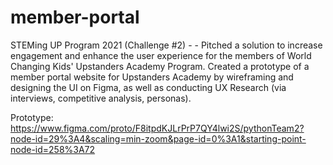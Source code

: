 # member-portal
STEMing UP Program 2021 (Challenge #2) - - Pitched a solution to increase engagement and enhance the user experience for the members of World Changing Kids' Upstanders Academy Program. Created a prototype of a member portal website for Upstanders Academy by wireframing and designing the UI on Figma, as well as conducting UX Research (via interviews, competitive analysis, personas).

Prototype: https://www.figma.com/proto/F8itpdKJLrPrP7QY4lwi2S/pythonTeam2?node-id=29%3A4&scaling=min-zoom&page-id=0%3A1&starting-point-node-id=258%3A72
